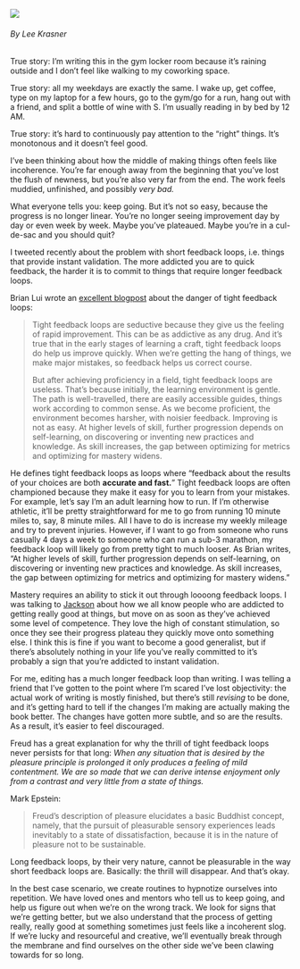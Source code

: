 [![](https://substackcdn.com/image/fetch/w_424)](https://substackcdn.com/image/fetch/f_auto,q_auto:good,fl_progressive:steep/https%3A%2F%2Fbucketeer-e05bbc84-baa3-437e-9518-adb32be77984.s3.amazonaws.com%2Fpublic%2Fimages%2F68a3f64e-a174-47a6-b38c-42058d57c70a_720x405.webp)

###### By Lee Krasner

True story: I’m writing this in the gym locker room because it’s raining outside and I don’t feel like walking to my coworking space.

True story: all my weekdays are exactly the same. I wake up, get coffee, type on my laptop for a few hours, go to the gym/go for a run, hang out with a friend, and split a bottle of wine with S. I’m usually reading in by bed by 12 AM.

True story: it’s hard to continuously pay attention to the “right” things. It’s monotonous and it doesn’t feel good.

I’ve been thinking about how the middle of making things often feels like incoherence. You’re far enough away from the beginning that you’ve lost the flush of newness, but you’re also very far from the end. The work feels muddied, unfinished, and possibly _very bad._

What everyone tells you: keep going. But it’s not so easy, because the progress is no longer linear. You’re no longer seeing improvement day by day or even week by week. Maybe you’ve plateaued. Maybe you’re in a cul-de-sac and you should quit?

I tweeted recently about the problem with short feedback loops, i.e. things that provide instant validation. The more addicted you are to quick feedback, the harder it is to commit to things that require longer feedback loops.

Brian Lui wrote an [excellent blogpost](https://brianlui.dog/2020/05/10/beware-of-tight-feedback-loops/) about the danger of tight feedback loops:

> Tight feedback loops are seductive because they give us the feeling of rapid improvement. This can be as addictive as any drug. And it’s true that in the early stages of learning a craft, tight feedback loops do help us improve quickly. When we’re getting the hang of things, we make major mistakes, so feedback helps us correct course.
> 
> But after achieving proficiency in a field, tight feedback loops are useless. That’s because initially, the learning environment is gentle. The path is well-travelled, there are easily accessible guides, things work according to common sense. As we become proficient, the environment becomes harsher, with noisier feedback. Improving is not as easy. At higher levels of skill, further progression depends on self-learning, on discovering or inventing new practices and knowledge. As skill increases, the gap between optimizing for metrics and optimizing for mastery widens.

He defines tight feedback loops as loops where “feedback about the results of your choices are both **accurate and fast.**” Tight feedback loops are often championed because they make it easy for you to learn from your mistakes. For example, let’s say I’m an adult learning how to run. If I’m otherwise athletic, it’ll be pretty straightforward for me to go from running 10 minute miles to, say, 8 minute miles. All I have to do is increase my weekly mileage and try to prevent injuries. However, if I want to go from someone who runs casually 4 days a week to someone who can run a sub-3 marathon, my feedback loop will likely go from pretty tight to much looser. As Brian writes, “At higher levels of skill, further progression depends on self-learning, on discovering or inventing new practices and knowledge. As skill increases, the gap between optimizing for metrics and optimizing for mastery widens.”

Mastery requires an ability to stick it out through loooong feedback loops. I was talking to [Jackson](https://twitter.com/jacksondahl?s=21) about how we all know people who are addicted to getting really good at things, but move on as soon as they’ve achieved some level of competence. They love the high of constant stimulation, so once they see their progress plateau they quickly move onto something else. I think this is fine if you want to become a good generalist, but if there’s absolutely nothing in your life you’ve really committed to it’s probably a sign that you’re addicted to instant validation.

For me, editing has a much longer feedback loop than writing. I was telling a friend that I’ve gotten to the point where I’m scared I’ve lost objectivity: the actual work of writing is mostly finished, but there’s still _revising_ to be done, and it’s getting hard to tell if the changes I’m making are actually making the book better. The changes have gotten more subtle, and so are the results. As a result, it’s easier to feel discouraged.

Freud has a great explanation for why the thrill of tight feedback loops never persists for that long: _When any situation that is desired by the pleasure principle is prolonged it only produces a feeling of mild contentment. We are so made that we can derive intense enjoyment only from a contrast and very little from a state of things._

Mark Epstein:

> Freud’s description of pleasure elucidates a basic Buddhist concept, namely, that the pursuit of pleasurable sensory experiences leads inevitably to a state of dissatisfaction, because it is in the nature of pleasure not to be sustainable.

Long feedback loops, by their very nature, cannot be pleasurable in the way short feedback loops are. Basically: the thrill will disappear. And that’s okay.

In the best case scenario, we create routines to hypnotize ourselves into repetition. We have loved ones and mentors who tell us to keep going, and help us figure out when we’re on the wrong track. We look for signs that we’re getting better, but we also understand that the process of getting really, really good at something sometimes just feels like a incoherent slog. If we’re lucky and resourceful and creative, we’ll eventually break through the membrane and find ourselves on the other side we’ve been clawing towards for so long.